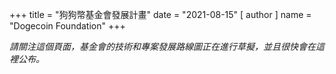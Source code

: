 +++
title = "狗狗幣基金會發展計畫"
date = "2021-08-15"
[ author ]
  name = "Dogecoin Foundation"
+++

 _請關注這個頁面，基金會的技術和專案發展路線圖正在進行草擬，並且很快會在這裡公布。_
